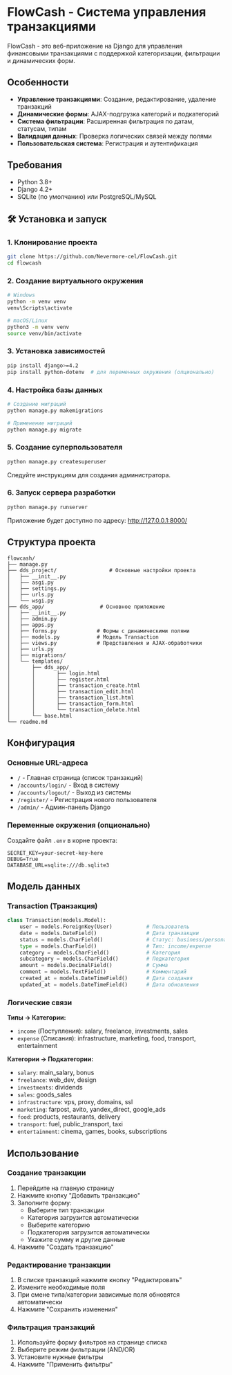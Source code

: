 # FlowCash - Система управления транзакциями

FlowCash - это веб-приложение на Django для управления финансовыми транзакциями с поддержкой категоризации, фильтрации и динамических форм.

## Особенности

- **Управление транзакциями**: Создание, редактирование, удаление транзакций
- **Динамические формы**: AJAX-подгрузка категорий и подкатегорий
- **Система фильтрации**: Расширенная фильтрация по датам, статусам, типам
- **Валидация данных**: Проверка логических связей между полями
- **Пользовательская система**: Регистрация и аутентификация

##  Требования

- Python 3.8+
- Django 4.2+
- SQLite (по умолчанию) или PostgreSQL/MySQL

## 🛠 Установка и запуск

### 1. Клонирование проекта

```bash
git clone https://github.com/Nevermore-cel/FlowCash.git
cd flowcash
```

### 2. Создание виртуального окружения

```bash
# Windows
python -m venv venv
venv\Scripts\activate

# macOS/Linux
python3 -m venv venv
source venv/bin/activate
```

### 3. Установка зависимостей

```bash
pip install django>=4.2
pip install python-dotenv  # для переменных окружения (опционально)
```

### 4. Настройка базы данных

```bash
# Создание миграций
python manage.py makemigrations

# Применение миграций
python manage.py migrate
```

### 5. Создание суперпользователя

```bash
python manage.py createsuperuser
```

Следуйте инструкциям для создания администратора.

### 6. Запуск сервера разработки

```bash
python manage.py runserver
```

Приложение будет доступно по адресу: http://127.0.0.1:8000/

##  Структура проекта

```
flowcash/
├── manage.py
├── dds_project/                 # Основные настройки проекта
│   ├── __init__.py
│   ├── asgi.py
│   ├── settings.py
│   ├── urls.py
│   └── wsgi.py
├── dds_app/                  # Основное приложение
│   ├── __init__.py
│   ├── admin.py
│   ├── apps.py
│   ├── forms.py             # Формы с динамическими полями
│   ├── models.py            # Модель Transaction
│   ├── views.py             # Представления и AJAX-обработчики
│   ├── urls.py
│   ├── migrations/
│   └── templates/
│       ├── dds_app/
│       │       ├── login.html
│       │       ├── register.html
│       │       ├── transaction_create.html
│       │       ├── transaction_edit.html
│       │       ├── transaction_list.html
│       │       ├── transaction_form.html
│       │       └── transaction_delete.html
│       └── base.html
└── readme.md                

```

##  Конфигурация

### Основные URL-адреса

- `/` - Главная страница (список транзакций)
- `/accounts/login/` - Вход в систему
- `/accounts/logout/` - Выход из системы
- `/register/` - Регистрация нового пользователя
- `/admin/` - Админ-панель Django

### Переменные окружения (опционально)

Создайте файл `.env` в корне проекта:

```env
SECRET_KEY=your-secret-key-here
DEBUG=True
DATABASE_URL=sqlite:///db.sqlite3
```

##  Модель данных

### Transaction (Транзакция)

```python
class Transaction(models.Model):
    user = models.ForeignKey(User)           # Пользователь
    date = models.DateField()                # Дата транзакции
    status = models.CharField()              # Статус: business/personal/tax
    type = models.CharField()                # Тип: income/expense
    category = models.CharField()            # Категория
    subcategory = models.CharField()         # Подкатегория
    amount = models.DecimalField()           # Сумма
    comment = models.TextField()             # Комментарий
    created_at = models.DateTimeField()      # Дата создания
    updated_at = models.DateTimeField()      # Дата обновления
```

### Логические связи

**Типы → Категории:**
- `income` (Поступления): salary, freelance, investments, sales
- `expense` (Списания): infrastructure, marketing, food, transport, entertainment

**Категории → Подкатегории:**
- `salary`: main_salary, bonus
- `freelance`: web_dev, design
- `investments`: dividends
- `sales`: goods_sales
- `infrastructure`: vps, proxy, domains, ssl
- `marketing`: farpost, avito, yandex_direct, google_ads
- `food`: products, restaurants, delivery
- `transport`: fuel, public_transport, taxi
- `entertainment`: cinema, games, books, subscriptions

## Использование

### Создание транзакции

1. Перейдите на главную страницу
2. Нажмите кнопку "Добавить транзакцию"
3. Заполните форму:
   - Выберите тип транзакции
   - Категория загрузится автоматически
   - Выберите категорию
   - Подкатегория загрузится автоматически
   - Укажите сумму и другие данные
4. Нажмите "Создать транзакцию"

### Редактирование транзакции

1. В списке транзакций нажмите кнопку "Редактировать"
2. Измените необходимые поля
3. При смене типа/категории зависимые поля обновятся автоматически
4. Нажмите "Сохранить изменения"

### Фильтрация транзакций

1. Используйте форму фильтров на странице списка
2. Выберите режим фильтрации (AND/OR)
3. Установите нужные фильтры
4. Нажмите "Применить фильтры"



